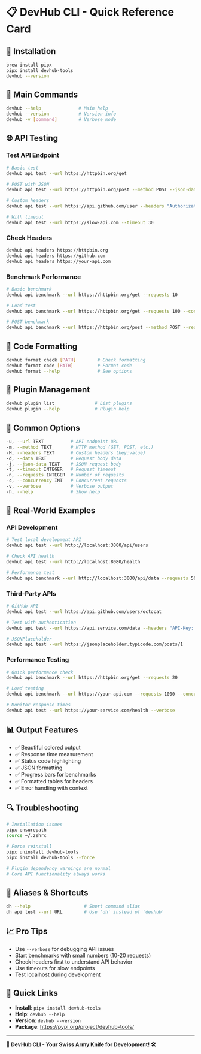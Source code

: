 # 📋 DevHub CLI - Quick Reference Card

## 🚀 **Installation**
```bash
brew install pipx
pipx install devhub-tools
devhub --version
```

## 🎯 **Main Commands**
```bash
devhub --help              # Main help
devhub --version           # Version info
devhub -v [command]        # Verbose mode
```

## 🌐 **API Testing**

### **Test API Endpoint**
```bash
# Basic test
devhub api test --url https://httpbin.org/get

# POST with JSON
devhub api test --url https://httpbin.org/post --method POST --json-data '{"key":"value"}'

# Custom headers
devhub api test --url https://api.github.com/user --headers "Authorization: token TOKEN"

# With timeout
devhub api test --url https://slow-api.com --timeout 30
```

### **Check Headers**
```bash
devhub api headers https://httpbin.org
devhub api headers https://github.com
devhub api headers https://your-api.com
```

### **Benchmark Performance**
```bash
# Basic benchmark
devhub api benchmark --url https://httpbin.org/get --requests 10

# Load test
devhub api benchmark --url https://httpbin.org/get --requests 100 --concurrency 10

# POST benchmark
devhub api benchmark --url https://httpbin.org/post --method POST --requests 20
```

## 🎨 **Code Formatting**
```bash
devhub format check [PATH]        # Check formatting
devhub format code [PATH]         # Format code
devhub format --help              # See options
```

## 🔌 **Plugin Management**
```bash
devhub plugin list               # List plugins
devhub plugin --help             # Plugin help
```

## 🔧 **Common Options**
```bash
-u, --url TEXT          # API endpoint URL
-m, --method TEXT       # HTTP method (GET, POST, etc.)
-H, --headers TEXT      # Custom headers (key:value)
-d, --data TEXT         # Request body data
-j, --json-data TEXT    # JSON request body
-t, --timeout INTEGER   # Request timeout
-n, --requests INTEGER  # Number of requests
-c, --concurrency INT   # Concurrent requests
-v, --verbose           # Verbose output
-h, --help              # Show help
```

## 🎯 **Real-World Examples**

### **API Development**
```bash
# Test local development API
devhub api test --url http://localhost:3000/api/users

# Check API health
devhub api test --url http://localhost:8080/health

# Performance test
devhub api benchmark --url http://localhost:3000/api/data --requests 50
```

### **Third-Party APIs**
```bash
# GitHub API
devhub api test --url https://api.github.com/users/octocat

# Test with authentication
devhub api test --url https://api.service.com/data --headers "API-Key: your-key"

# JSONPlaceholder
devhub api test --url https://jsonplaceholder.typicode.com/posts/1
```

### **Performance Testing**
```bash
# Quick performance check
devhub api benchmark --url https://httpbin.org/get --requests 20

# Load testing
devhub api benchmark --url https://your-api.com --requests 1000 --concurrency 50

# Monitor response times
devhub api test --url https://your-service.com/health --verbose
```

## 📊 **Output Features**
- ✅ Beautiful colored output
- ✅ Response time measurement  
- ✅ Status code highlighting
- ✅ JSON formatting
- ✅ Progress bars for benchmarks
- ✅ Formatted tables for headers
- ✅ Error handling with context

## 🔍 **Troubleshooting**
```bash
# Installation issues
pipx ensurepath
source ~/.zshrc

# Force reinstall
pipx uninstall devhub-tools
pipx install devhub-tools --force

# Plugin dependency warnings are normal
# Core API functionality always works
```

## 🎨 **Aliases & Shortcuts**
```bash
dh --help                    # Short command alias
dh api test --url URL        # Use 'dh' instead of 'devhub'
```

## 📈 **Pro Tips**
- Use `--verbose` for debugging API issues
- Start benchmarks with small numbers (10-20 requests)
- Check headers first to understand API behavior
- Use timeouts for slow endpoints
- Test localhost during development

## 🔗 **Quick Links**
- **Install**: `pipx install devhub-tools`
- **Help**: `devhub --help`
- **Version**: `devhub --version`
- **Package**: https://pypi.org/project/devhub-tools/

---
**🚀 DevHub CLI - Your Swiss Army Knife for Development! 🛠️**
